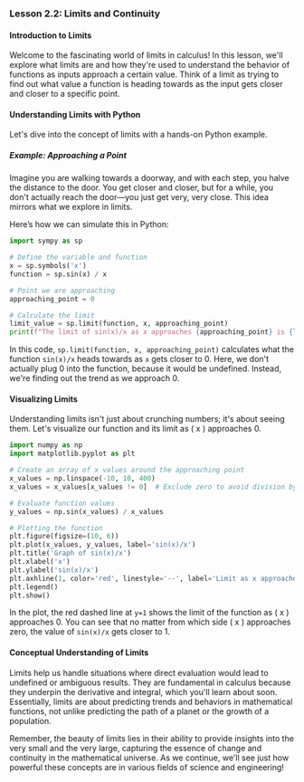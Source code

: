### Lesson 2.2: Limits and Continuity

#### Introduction to Limits

Welcome to the fascinating world of limits in calculus! In this lesson, we'll explore what limits are and how they're used to understand the behavior of functions as inputs approach a certain value. Think of a limit as trying to find out what value a function is heading towards as the input gets closer and closer to a specific point.

#### Understanding Limits with Python

Let's dive into the concept of limits with a hands-on Python example.

##### Example: Approaching a Point

Imagine you are walking towards a doorway, and with each step, you halve the distance to the door. You get closer and closer, but for a while, you don't actually reach the door—you just get very, very close. This idea mirrors what we explore in limits.

Here’s how we can simulate this in Python:

```python
import sympy as sp

# Define the variable and function
x = sp.symbols('x')
function = sp.sin(x) / x

# Point we are approaching
approaching_point = 0

# Calculate the limit
limit_value = sp.limit(function, x, approaching_point)
print(f"The limit of sin(x)/x as x approaches {approaching_point} is {limit_value}")
```

In this code, `sp.limit(function, x, approaching_point)` calculates what the function `sin(x)/x` heads towards as `x` gets closer to 0. Here, we don't actually plug 0 into the function, because it would be undefined. Instead, we're finding out the trend as we approach 0.

#### Visualizing Limits

Understanding limits isn't just about crunching numbers; it's about seeing them. Let's visualize our function and its limit as \( x \) approaches 0.

```python
import numpy as np
import matplotlib.pyplot as plt

# Create an array of x values around the approaching point
x_values = np.linspace(-10, 10, 400)
x_values = x_values[x_values != 0]  # Exclude zero to avoid division by zero error

# Evaluate function values
y_values = np.sin(x_values) / x_values

# Plotting the function
plt.figure(figsize=(10, 6))
plt.plot(x_values, y_values, label='sin(x)/x')
plt.title('Graph of sin(x)/x')
plt.xlabel('x')
plt.ylabel('sin(x)/x')
plt.axhline(1, color='red', linestyle='--', label='Limit as x approaches 0')
plt.legend()
plt.show()
```

In the plot, the red dashed line at `y=1` shows the limit of the function as \( x \) approaches 0. You can see that no matter from which side \( x \) approaches zero, the value of `sin(x)/x` gets closer to 1.

#### Conceptual Understanding of Limits

Limits help us handle situations where direct evaluation would lead to undefined or ambiguous results. They are fundamental in calculus because they underpin the derivative and integral, which you'll learn about soon. Essentially, limits are about predicting trends and behaviors in mathematical functions, not unlike predicting the path of a planet or the growth of a population.

Remember, the beauty of limits lies in their ability to provide insights into the very small and the very large, capturing the essence of change and continuity in the mathematical universe. As we continue, we'll see just how powerful these concepts are in various fields of science and engineering!